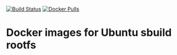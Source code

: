 [![Build Status](https://github.com/nugulinux/docker-buildenv/workflows/Docker%20publish%20-%20rootfs/badge.svg)](https://github.com/nugulinux/docker-buildenv/actions?query=workflow%3A%22Docker+publish+-+rootfs%22) [![Docker Pulls](https://img.shields.io/docker/pulls/nugulinux/buildenv.svg)](https://hub.docker.com/r/nugulinux/buildenv/)

# Docker images for Ubuntu sbuild rootfs
